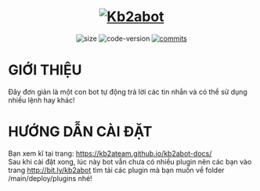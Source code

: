 <h1 align="center">
	<a href="#"><img src="https://i.imgur.com/nwkPWAT.png" alt="Kb2abot"></a>
</h1>
<p align="center">
	<img alt="size" src="https://img.shields.io/github/repo-size/kb2abot/kb2abot.svg?style=flat-square&label=size">
	<img alt="code-version" src="https://img.shields.io/badge/dynamic/json?color=red&label=code%20version&prefix=v&query=%24.version&url=https://raw.githubusercontent.com/kb2abot/kb2abot/main/package.json&style=flat-square">
	<a href="https://github.com/kb2abot/kb2abot/commits"><img alt="commits" src="https://img.shields.io/github/commit-activity/m/kb2abot/kb2abot.svg?label=commit&style=flat-square"></a>
</p>

#  GIỚI THIỆU
Đây đơn giản là một con bot tự động trả lời các tin nhắn và có thể sử dụng nhiều lệnh hay khác!
#  HƯỚNG DẪN CÀI ĐẶT
Bạn xem kĩ tại trang: https://kb2ateam.github.io/kb2abot-docs/ <br>
Sau khi cài đặt xong, lúc này bot vẫn chưa có nhiều plugin nên các bạn vào trang http://bit.ly/kb2abot tìm tải các plugin mà bạn muốn về folder /main/deploy/plugins nhé!

